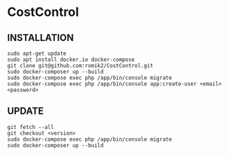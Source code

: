 CostControl
=========

INSTALLATION
------------
    sudo apt-get update
    sudo apt install docker.io docker-compose 
    git clone git@github.com:romik2/CostControl.git
    sudo docker-composer up --build
    sudo docker-compose exec php /app/bin/console migrate
    sudo docker-compose exec php /app/bin/console app:create-user <email> <password>

UPDATE
------------
    git fetch --all
    git checkout <version>
    sudo docker-compose exec php /app/bin/console migrate
    sudo docker-composer up --build